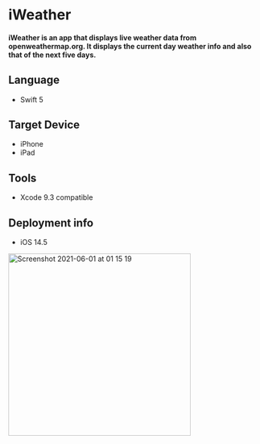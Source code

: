 # iWeather

#### iWeather is an app that displays live weather data from openweathermap.org. It displays the current day weather info and also that of the next five days.

## Language 
- Swift 5

## Target Device
- iPhone
- iPad

## Tools 
- Xcode 9.3 compatible

## Deployment info 
- iOS 14.5

<img width="362" alt="Screenshot 2021-06-01 at 01 15 19" src="https://user-images.githubusercontent.com/35179563/120250682-f3f85600-c276-11eb-8a73-80f1c8a44e56.png">


